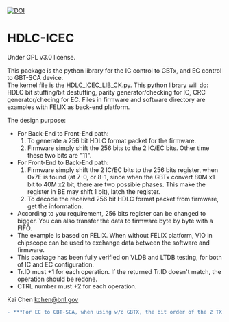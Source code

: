 [![DOI](https://zenodo.org/badge/21279/simpway/HDLC-ICEC.svg)](https://zenodo.org/badge/latestdoi/21279/simpway/HDLC-ICEC)
# HDLC-ICEC
Under GPL v3.0 license. 

This package is the python library for the IC control to GBTx, and EC control to GBT-SCA device.  
The kernel file is the HDLC\_ICEC\_LIB\_CK.py. This python library will do: HDLC bit stuffing/bit destuffing, parity generator/checking for IC, CRC generator/checing for EC. Files in firmware and software directory are examples with FELIX as back-end platform.

The design purpose:  
- For Back-End to Front-End path:  
  1. To generate a 256 bit HDLC format packet for the firmware.  
  2. Firmware simply shift the 256 bits to the 2 IC/EC bits. Other time these two bits are "11".  
- For Front-End to Back-End path:  
  1. Firmware simply shift the 2 IC/EC bits to the 256 bits register, when 0x7E is found (at 7-0, or 8-1, since when the GBTx convert 80M x1 bit to 40M x2 bit, there are two possible phases. This make the register in BE may shift 1 bit), latch the register.   
  2. To decode the received 256 bit HDLC format packet from firmware, get the information.    
- According to you requirement, 256 bits register can be changed to bigger. You can also transfer the data to firmware byte by byte with a FIFO.  
- The example is based on FELIX. When without FELIX platform, VIO in chipscope can be used to exchange data between the software and firmware.  
- This package has been fully verified on VLDB and LTDB testing, for both of IC and EC configuration.
- Tr.ID must +1 for each operation. If the returned Tr.ID doesn't match, the operation should be redone.
- CTRL number must +2 for each operation.
 
Kai Chen <kchen@bnl.gov>

```diff
- ***For EC to GBT-SCA, when using w/o GBTX, the bit order of the 2 TX bits and 2 RX bits may need to be set seperately.***
```
